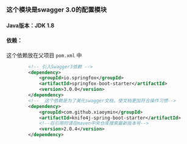 ### 这个模块是swagger 3.0的配置模块
#### Java版本：JDK 1.8

#### 依赖：

这个依赖放在父项目 `pom.xml` 中
```xml
        <!-- 引入Swagger3依赖 -->
        <dependency>
            <groupId>io.springfox</groupId>
            <artifactId>springfox-boot-starter</artifactId>
            <version>3.0.0</version>
        </dependency>
        <!--  这个依赖是为了美化swagger文档，使文档更加符合操作习惯-->
        <dependency>
            <groupId>com.github.xiaoymin</groupId>
            <artifactId>knife4j-spring-boot-starter</artifactId>
            <!--在引用时请在maven中央仓库搜索最新版本号-->
            <version>2.0.4</version>
        </dependency>
```
